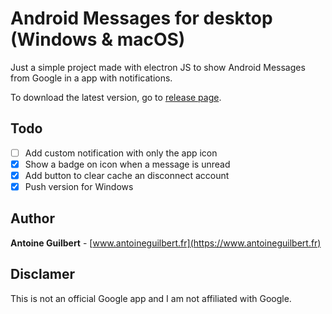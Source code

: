 # Android Messages for desktop (Windows & macOS)

Just a simple project made with electron JS to show Android Messages from Google in a app with notifications.

To download the latest version, go to [release page](https://github.com/antoineguilbert/android-messages-for-desktop/releases).

## Todo

- [ ] Add custom notification with only the app icon
- [x] Show a badge on icon when a message is unread
- [x] Add button to clear cache an disconnect account
- [x] Push version for Windows

## Author

**Antoine Guilbert** - [www.antoineguilbert.fr](https://www.antoineguilbert.fr)

## Disclamer

This is not an official Google app and I am not affiliated with Google.
